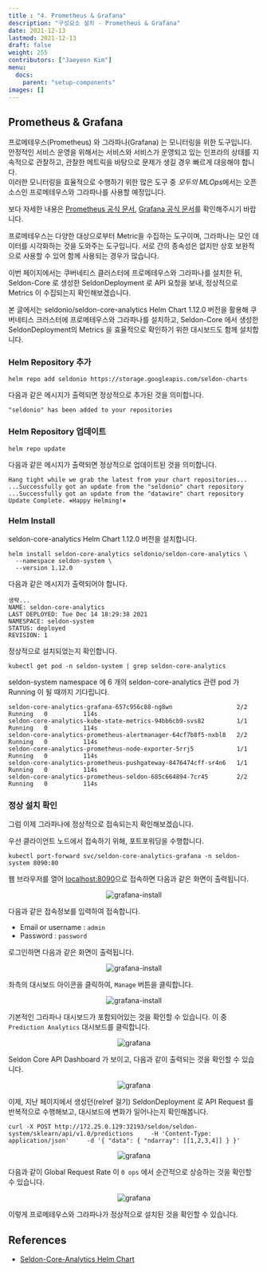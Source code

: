 ```yaml
---
title : "4. Prometheus & Grafana"
description: "구성요소 설치 - Prometheus & Grafana"
date: 2021-12-13
lastmod: 2021-12-13
draft: false
weight: 255
contributors: ["Jaeyeon Kim"]
menu:
  docs:
    parent: "setup-components"
images: []
---
```


## Prometheus & Grafana

프로메테우스(Prometheus) 와 그라파나(Grafana) 는 모니터링을 위한 도구입니다.  
안정적인 서비스 운영을 위해서는 서비스와 서비스가 운영되고 있는 인프라의 상태를 지속적으로 관찰하고, 관찰한 메트릭을 바탕으로 문제가 생길 경우 빠르게 대응해야 합니다.  
이러한 모니터링을 효율적으로 수행하기 위한 많은 도구 중 *모두의 MLOps*에서는 오픈소스인 프로메테우스와 그라파나를 사용할 예정입니다.

보다 자세한 내용은 [Prometheus 공식 문서](https://prometheus.io/docs/introduction/overview/), [Grafana 공식 문서](https://grafana.com/docs/)를 확인해주시기 바랍니다.

프로메테우스는 다양한 대상으로부터 Metric을 수집하는 도구이며, 그라파나는 모인 데이터를 시각화하는 것을 도와주는 도구입니다. 서로 간의 종속성은 없지만 상호 보완적으로 사용할 수 있어 함께 사용되는 경우가 많습니다.

이번 페이지에서는 쿠버네티스 클러스터에 프로메테우스와 그라파나를 설치한 뒤, Seldon-Core 로 생성한 SeldonDeployment 로 API 요청을 보내, 정상적으로 Metrics 이 수집되는지 확인해보겠습니다.

본 글에서는 seldonio/seldon-core-analytics Helm Chart 1.12.0 버전을 활용해 쿠버네티스 크러스터에 프로메테우스와 그라파나를 설치하고, Seldon-Core 에서 생성한 SeldonDeployment의 Metrics 을 효율적으로 확인하기 위한 대시보드도 함께 설치합니다.

### Helm Repository 추가

```text
helm repo add seldonio https://storage.googleapis.com/seldon-charts
```

다음과 같은 메시지가 출력되면 정상적으로 추가된 것을 의미합니다.

```text
"seldonio" has been added to your repositories
```

### Helm Repository 업데이트

```text
helm repo update
```

다음과 같은 메시지가 출력되면 정상적으로 업데이트된 것을 의미합니다.

```text
Hang tight while we grab the latest from your chart repositories...
...Successfully got an update from the "seldonio" chart repository
...Successfully got an update from the "datawire" chart repository
Update Complete. ⎈Happy Helming!⎈
```

### Helm Install

seldon-core-analytics Helm Chart 1.12.0 버전을 설치합니다.

```text
helm install seldon-core-analytics seldonio/seldon-core-analytics \
  --namespace seldon-system \
  --version 1.12.0
```

다음과 같은 메시지가 출력되어야 합니다.

```text
생략...
NAME: seldon-core-analytics
LAST DEPLOYED: Tue Dec 14 18:29:38 2021
NAMESPACE: seldon-system
STATUS: deployed
REVISION: 1
```

정상적으로 설치되었는지 확인합니다.

```text
kubectl get pod -n seldon-system | grep seldon-core-analytics
```

seldon-system namespace 에 6 개의 seldon-core-analytics 관련 pod 가 Running 이 될 때까지 기다립니다.

```text
seldon-core-analytics-grafana-657c956c88-ng8wn                  2/2     Running   0          114s
seldon-core-analytics-kube-state-metrics-94bb6cb9-svs82         1/1     Running   0          114s
seldon-core-analytics-prometheus-alertmanager-64cf7b8f5-nxbl8   2/2     Running   0          114s
seldon-core-analytics-prometheus-node-exporter-5rrj5            1/1     Running   0          114s
seldon-core-analytics-prometheus-pushgateway-8476474cff-sr4n6   1/1     Running   0          114s
seldon-core-analytics-prometheus-seldon-685c664894-7cr45        2/2     Running   0          114s
```

### 정상 설치 확인

그럼 이제 그라파나에 정상적으로 접속되는지 확인해보겠습니다.

우선 클라이언트 노드에서 접속하기 위해, 포트포워딩을 수행합니다.

```text
kubectl port-forward svc/seldon-core-analytics-grafana -n seldon-system 8090:80
```

웹 브라우저를 열어 [localhost:8090](http://localhost:8090)으로 접속하면 다음과 같은 화면이 출력됩니다.

<p align="center">
  <img src="/images/docs/setup-modules/grafana-install.png" title="grafana-install"/>
</p>

다음과 같은 접속정보를 입력하여 접속합니다.

- Email or username : `admin`
- Password : `password`

로그인하면 다음과 같은 화면이 출력됩니다.

<p align="center">
  <img src="/images/docs/setup-modules/grafana-install.png" title="grafana-install"/>
</p>

좌측의 대시보드 아이콘을 클릭하여, `Manage` 버튼을 클릭합니다.

<p align="center">
  <img src="/images/docs/setup-modules/dashboard-click.png" title="grafana-install"/>
</p>

기본적인 그라파나 대시보드가 포함되어있는 것을 확인할 수 있습니다. 이 중 `Prediction Analytics` 대시보드를 클릭합니다.

<p align="center">
  <img src="/images/docs/setup-modules/dashboard.png" title="grafana"/>
</p>

Seldon Core API Dashboard 가 보이고, 다음과 같이 출력되는 것을 확인할 수 있습니다.

<p align="center">
  <img src="/images/docs/setup-modules/seldon-dashboard.png" title="grafana"/>
</p>

이제, 지난 페이지에서 생성던(relref 걸기) SeldonDeployment 로 API Request 를 반복적으로 수행해보고, 대시보드에 변화가 일어나는지 확인해봅니다.

```text
curl -X POST http://172.25.0.129:32193/seldon/seldon-system/sklearn/api/v1.0/predictions     -H 'Content-Type: application/json'     -d '{ "data": { "ndarray": [[1,2,3,4]] } }'
```

<p align="center">
  <img src="/images/docs/setup-modules/repeat-curl.png" title="grafana"/>
</p>

다음과 같이 Global Request Rate 이 `0 ops` 에서 순간적으로 상승하는 것을 확인할 수 있습니다.

<p align="center">
  <img src="/images/docs/setup-modules/repeat-raise.png" title="grafana"/>
</p>

이렇게 프로메테우스와 그라파나가 정상적으로 설치된 것을 확인할 수 있습니다.

## References

- [Seldon-Core-Analytics Helm Chart](https://github.com/SeldonIO/seldon-core/tree/master/helm-charts/seldon-core-analytics)
